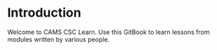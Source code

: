 # Introduction

Welcome to CAMS CSC Learn. Use this GitBook to learn lessons from modules written by various people.